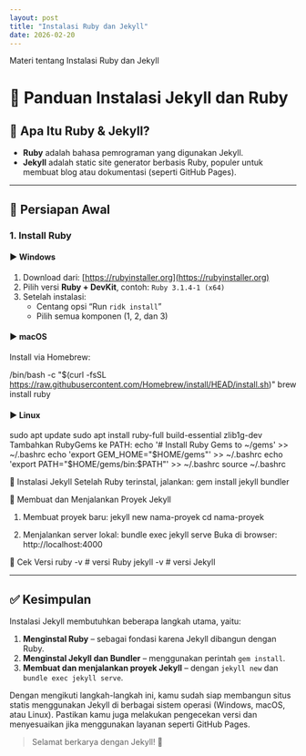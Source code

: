 ```yaml
---
layout: post
title: "Instalasi Ruby dan Jekyll"
date: 2026-02-20
---
```


Materi tentang Instalasi Ruby dan Jekyll

# 📘 Panduan Instalasi Jekyll dan Ruby

## 💎 Apa Itu Ruby & Jekyll?

- **Ruby** adalah bahasa pemrograman yang digunakan Jekyll.
- **Jekyll** adalah static site generator berbasis Ruby, populer untuk membuat blog atau dokumentasi (seperti GitHub Pages).

---

## 🔧 Persiapan Awal

### 1. Install Ruby

#### ▶ Windows

1. Download dari: [https://rubyinstaller.org](https://rubyinstaller.org)
2. Pilih versi **Ruby + DevKit**, contoh: `Ruby 3.1.4-1 (x64)`
3. Setelah instalasi:
   - Centang opsi “Run `ridk install`”
   - Pilih semua komponen (1, 2, dan 3)

#### ▶ macOS

Install via Homebrew:

/bin/bash -c "$(curl -fsSL https://raw.githubusercontent.com/Homebrew/install/HEAD/install.sh)"
brew install ruby

#### ▶ Linux

sudo apt update
sudo apt install ruby-full build-essential zlib1g-dev
Tambahkan RubyGems ke PATH:
echo '# Install Ruby Gems to ~/gems' >> ~/.bashrc
echo 'export GEM_HOME="$HOME/gems"' >> ~/.bashrc
echo 'export PATH="$HOME/gems/bin:$PATH"' >> ~/.bashrc
source ~/.bashrc

🌟 Instalasi Jekyll
Setelah Ruby terinstal, jalankan:
gem install jekyll bundler

🚀 Membuat dan Menjalankan Proyek Jekyll

1. Membuat proyek baru:
   jekyll new nama-proyek
   cd nama-proyek

2. Menjalankan server lokal:
   bundle exec jekyll serve
   Buka di browser:
   http://localhost:4000

🧪 Cek Versi
ruby -v # versi Ruby
jekyll -v # versi Jekyll

---

## ✅ Kesimpulan

Instalasi Jekyll membutuhkan beberapa langkah utama, yaitu:

1. **Menginstal Ruby** – sebagai fondasi karena Jekyll dibangun dengan Ruby.
2. **Menginstal Jekyll dan Bundler** – menggunakan perintah `gem install`.
3. **Membuat dan menjalankan proyek Jekyll** – dengan `jekyll new` dan `bundle exec jekyll serve`.

Dengan mengikuti langkah-langkah ini, kamu sudah siap membangun situs statis menggunakan Jekyll di berbagai sistem operasi (Windows, macOS, atau Linux). Pastikan kamu juga melakukan pengecekan versi dan menyesuaikan jika menggunakan layanan seperti GitHub Pages.

> Selamat berkarya dengan Jekyll! 🚀